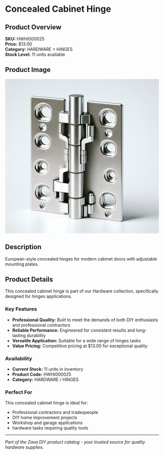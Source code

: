 # Concealed Cabinet Hinge

## Product Overview

**SKU:** HWHI000025  
**Price:** $13.00  
**Category:** HARDWARE > HINGES  
**Stock Level:** 11 units available  

## Product Image

![Concealed Cabinet Hinge](https://raw.githubusercontent.com/microsoft/ai-tour-26-zava-diy-dataset-plus-mcp/refs/heads/main/images/hardware_hinges_concealed_cabinet_hinge_20250620_200407.png)

## Description

European-style concealed hinges for modern cabinet doors with adjustable mounting plates.

## Product Details

This concealed cabinet hinge is part of our Hardware collection, specifically designed for hinges applications. 

### Key Features

- **Professional Quality:** Built to meet the demands of both DIY enthusiasts and professional contractors
- **Reliable Performance:** Engineered for consistent results and long-lasting durability
- **Versatile Application:** Suitable for a wide range of hinges tasks
- **Value Pricing:** Competitive pricing at $13.00 for exceptional quality

### Availability

- **Current Stock:** 11 units in inventory
- **Product Code:** HWHI000025
- **Category:** HARDWARE / HINGES

### Perfect For

This concealed cabinet hinge is ideal for:
- Professional contractors and tradespeople
- DIY home improvement projects  
- Workshop and garage applications
- hardware tasks requiring quality tools

---

*Part of the Zava DIY product catalog - your trusted source for quality hardware supplies.*
